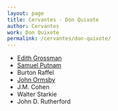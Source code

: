 ```yaml
---
layout: page
title: Cervantes - Don Quixote
author: Cervantes
work: Don Quixote
permalink: /cervantes/don-quixote/
---
```

* [Edith Grossman](edith-grossman)
* [Samuel Putnam](samuel-putnam)
* Burton Raffel
* [John Ormsby](john-ormsby)
* J.M. Cohen
* Walter Starkie
* John D. Rutherford
